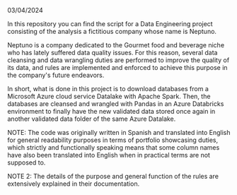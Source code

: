 03/04/2024

In this repository you can find the script for a Data Engineering project consisting of the analysis a fictitious company whose name is Neptuno. 

Neptuno is a company dedicated to the Gourmet food and beverage niche who has lately suffered data quality issues. For this reason, several data cleansing and data wrangling
duties are performed to improve the quality of its data, and rules are implemented and enforced to achieve this purpose in the company's future endeavors.

In short, what is done in this project is to download databases from a Microsoft Azure cloud service Datalake with Apache Spark. Then, the databases are cleansed and wrangled 
with Pandas in an Azure Databricks environment to finally have the new validated data stored once again in another validated data folder of the same Azure Datalake. 






NOTE: The code was originally written in Spanish and translated into English for general readability purposes in terms of portfolio showcasing duties, which strictly and
functionally speaking means that some column names have also been translated into English when in practical terms are not supposed to.

NOTE 2: The details of the purpose and general function of the rules are extensively explained in their documentation. 
